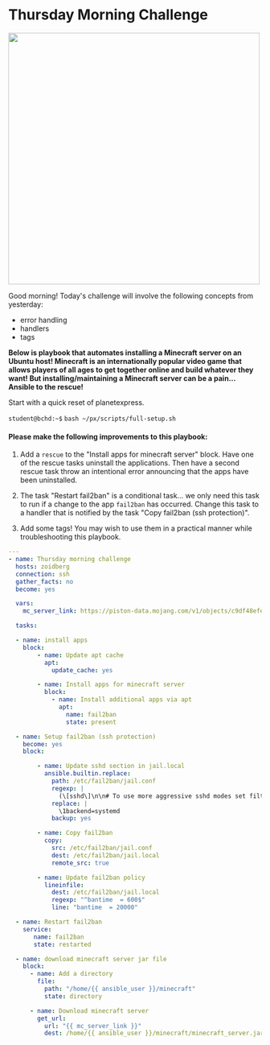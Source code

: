 # Thursday Morning Challenge

<img src="https://geekflare.com/wp-content/uploads/2021/10/minecraft-hosting-vultr.png" width="500"/>

Good morning! Today's challenge will involve the following concepts from yesterday:

- error handling
- handlers
- tags

**Below is playbook that automates installing a Minecraft server on an Ubuntu host! Minecraft is an internationally popular video game that allows players of all ages to get together online and build whatever they want! But installing/maintaining a Minecraft server can be a pain... Ansible to the rescue!**

Start with a quick reset of planetexpress.

`student@bchd:~$` `bash ~/px/scripts/full-setup.sh`

#### Please make the following improvements to this playbook:

1. Add a `rescue` to the "Install apps for minecraft server" block. Have one of the rescue tasks uninstall the applications. Then have a second rescue task throw an intentional error announcing that the apps have been uninstalled.

0. The task "Restart fail2ban" is a conditional task... we only need this task to run if a change to the app `fail2ban` has occurred. Change this task to a handler that is notified by the task "Copy fail2ban (ssh protection)".

0. Add some tags! You may wish to use them in a practical manner while troubleshooting this playbook. 

```yaml
---
- name: Thursday morning challenge
  hosts: zoidberg
  connection: ssh
  gather_facts: no
  become: yes

  vars:
    mc_server_link: https://piston-data.mojang.com/v1/objects/c9df48efed58511cdd0213c56b9013a7b5c9ac1f/server.jar

  tasks:

  - name: install apps
    block:
        - name: Update apt cache
          apt:
            update_cache: yes

        - name: Install apps for minecraft server
          block:
            - name: Install additional apps via apt
              apt:
                name: fail2ban
                state: present

  - name: Setup fail2ban (ssh protection)
    become: yes
    block:

        - name: Update sshd section in jail.local
          ansible.builtin.replace:
            path: /etc/fail2ban/jail.conf
            regexp: |
              (\[sshd\]\n\n# To use more aggressive sshd modes set filter parameter "mode" in jail.local:\n# normal \(default\), ddos, extra or aggressive \(combines all\).\n# See "tests/files/logs/sshd" or "filter.d/sshd.conf" for usage example and details.\n#mode   = normal\nport    = ssh\n)logpath = %\(sshd_log\)s\nbackend = %\(sshd_backend\)s
            replace: |
              \1backend=systemd
            backup: yes

        - name: Copy fail2ban
          copy:
            src: /etc/fail2ban/jail.conf
            dest: /etc/fail2ban/jail.local
            remote_src: true

        - name: Update fail2ban policy
          lineinfile:
            dest: /etc/fail2ban/jail.local
            regexp: "^bantime  = 600$"
            line: "bantime  = 20000"

  - name: Restart fail2ban
    service:
       name: fail2ban
       state: restarted

  - name: download minecraft server jar file
    block:
      - name: Add a directory
        file:
          path: "/home/{{ ansible_user }}/minecraft"
          state: directory

      - name: Download minecraft server
        get_url:
          url: "{{ mc_server_link }}"
          dest: /home/{{ ansible_user }}/minecraft/minecraft_server.jar
```
